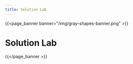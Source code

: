 ```yaml
---
title: Solution Lab
---
```

{{<page_banner banner="/img/gray-shapes-banner.png" >}}
# Solution Lab
{{</page_banner >}}
